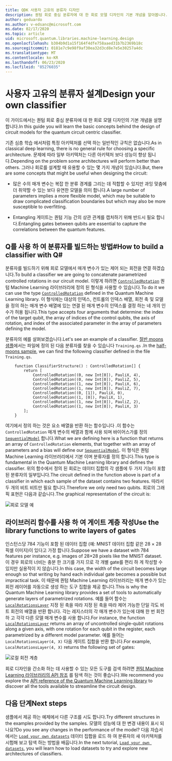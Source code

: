 ```yaml
---
title: QDK 사용자 고유의 분류자 디자인
description: 퀀텀 회로 중심 분류자에 대 한 회로 모델 디자인의 기본 개념을 알아봅니다.
author: geduardo
ms.author: v-edsanc@microsoft.com
ms.date: 02/17/2020
ms.topic: article
uid: microsoft.quantum.libraries.machine-learning.design
ms.openlocfilehash: b304b9d1a15f164f4dfe758aaed31b7b2369b18c
ms.sourcegitcommit: 0181e7c9e98f9af30ea32d3cd8e7e5e30257a4dc
ms.translationtype: MT
ms.contentlocale: ko-KR
ms.lasthandoff: 06/23/2020
ms.locfileid: "85276035"
---
```

# <a name="design-your-own-classifier"></a><span data-ttu-id="cb73c-103">사용자 고유의 분류자 설계</span><span class="sxs-lookup"><span data-stu-id="cb73c-103">Design your own classifier</span></span>

<span data-ttu-id="cb73c-104">이 가이드에서는 퀀텀 회로 중심 분류자에 대 한 회로 모델 디자인의 기본 개념을 설명 합니다.</span><span class="sxs-lookup"><span data-stu-id="cb73c-104">In this guide you will learn the basic concepts behind the design of circuit models for the quantum circuit centric classifier.</span></span>

<span data-ttu-id="cb73c-105">기존 심층 학습 에서처럼 특정 아키텍처를 선택 하는 일반적인 규칙은 없습니다.</span><span class="sxs-lookup"><span data-stu-id="cb73c-105">As in classical deep learning, there is no general rule for choosing a specific architecture.</span></span> <span data-ttu-id="cb73c-106">문제에 따라 일부 아키텍처는 다른 아키텍처 보다 성능이 향상 됩니다.</span><span class="sxs-lookup"><span data-stu-id="cb73c-106">Depending on the problem some architectures will perform better than others.</span></span> <span data-ttu-id="cb73c-107">그러나 회로를 설계할 때 유용할 수 있는 몇 가지 개념이 있습니다.</span><span class="sxs-lookup"><span data-stu-id="cb73c-107">But, there are some concepts that might be useful when designing the circuit:</span></span>

- <span data-ttu-id="cb73c-108">많은 수의 매개 변수는 복잡 한 분류 경계를 그리는 데 적합할 수 있지만 과잉 맞춤에 더 취약할 수 있는 보다 유연한 모델을 의미 합니다.</span><span class="sxs-lookup"><span data-stu-id="cb73c-108">A large number of parameters implies a more flexible model, which may be suitable to draw complicated classification boundaries but which may also be more susceptible to overfitting.</span></span>

- <span data-ttu-id="cb73c-109">Entangling 게이트는 퀀텀 기능 간의 상관 관계를 캡처하기 위해 반드시 필요 합니다.</span><span class="sxs-lookup"><span data-stu-id="cb73c-109">Entangling gates between qubits are essential to capture the correlations between the quantum features.</span></span>

## <a name="how-to-build-a-classifier-with-q"></a><span data-ttu-id="cb73c-110">Q를 사용 하 여 분류자를 빌드하는 방법\#</span><span class="sxs-lookup"><span data-stu-id="cb73c-110">How to build a classifier with Q\#</span></span>

<span data-ttu-id="cb73c-111">분류자를 빌드하기 위해 회로 모델에서 매개 변수가 있는 제어 되는 회전을 연결 하겠습니다.</span><span class="sxs-lookup"><span data-stu-id="cb73c-111">To build a classifier we are going to concatenate parametrized controlled rotations in our circuit model.</span></span> <span data-ttu-id="cb73c-112">이렇게 하려면 [`ControlledRotation`](xref:microsoft.quantum.machinelearning.controlledrotation) 퀀텀 Machine Learning 라이브러리에 정의 된 형식을 사용할 수 있습니다.</span><span class="sxs-lookup"><span data-stu-id="cb73c-112">To do it we can use the type [`ControlledRotation`](xref:microsoft.quantum.machinelearning.controlledrotation) defined in the Quantum Machine Learning library.</span></span> <span data-ttu-id="cb73c-113">이 형식에는 대상의 인덱스, 컨트롤의 인덱스 배열, 회전 축 및 모델을 정의 하는 매개 변수 배열에 있는 연결 된 매개 변수의 인덱스를 결정 하는 네 개의 인수가 허용 됩니다.</span><span class="sxs-lookup"><span data-stu-id="cb73c-113">This type accepts four arguments that determine: the index of the target qubit, the array of indices of the control qubits, the axis of rotation, and index of the associated parameter in the array of parameters defining the model.</span></span>

<span data-ttu-id="cb73c-114">분류자의 예를 살펴보겠습니다.</span><span class="sxs-lookup"><span data-stu-id="cb73c-114">Let's see an example of a classifier.</span></span> <span data-ttu-id="cb73c-115">[절반 moons 샘플](https://github.com/microsoft/Quantum/tree/master/samples/machine-learning/half-moons)에서는 파일에 정의 된 다음 분류자를 찾을 수 있습니다 `Training.qs` .</span><span class="sxs-lookup"><span data-stu-id="cb73c-115">In the [half-moons sample](https://github.com/microsoft/Quantum/tree/master/samples/machine-learning/half-moons), we can find the following classifier defined in the file `Training.qs`.</span></span>

```qsharp
    function ClassifierStructure() : ControlledRotation[] {
        return [
            ControlledRotation((0, new Int[0]), PauliX, 4),
            ControlledRotation((0, new Int[0]), PauliZ, 5),
            ControlledRotation((1, new Int[0]), PauliX, 6),
            ControlledRotation((1, new Int[0]), PauliZ, 7),
            ControlledRotation((0, [1]), PauliX, 0),
            ControlledRotation((1, [0]), PauliX, 1),
            ControlledRotation((1, new Int[0]), PauliZ, 2),
            ControlledRotation((1, new Int[0]), PauliX, 3)
        ];
    }
 ```

<span data-ttu-id="cb73c-116">여기에서 정의 하는 것은 요소 배열을 반환 하는 함수입니다 .이 함수는 `ControlledRotation` 매개 변수의 배열과 함께 사용 되며 바이어스가를 정의 [`SequentialModel`](xref:microsoft.quantum.machinelearning.sequentialmodel) 합니다.</span><span class="sxs-lookup"><span data-stu-id="cb73c-116">What we are defining here is a function that returns an array of `ControlledRotation` elements, that together with an array of parameters and a bias will define our [`SequentialModel`](xref:microsoft.quantum.machinelearning.sequentialmodel).</span></span> <span data-ttu-id="cb73c-117">이 형식은 퀀텀 Machine Learning 라이브러리에서 기본 이며 분류자를 정의 합니다.</span><span class="sxs-lookup"><span data-stu-id="cb73c-117">This type is fundamental in the Quantum Machine Learning library and defines the classifier.</span></span> <span data-ttu-id="cb73c-118">위의 함수에서 정의 된 회로는 데이터 집합의 각 샘플에 두 가지 기능이 포함 된 분류자의 일부입니다.</span><span class="sxs-lookup"><span data-stu-id="cb73c-118">The circuit defined in the function above is part of a classifier in which each sample of the dataset contains two features.</span></span> <span data-ttu-id="cb73c-119">따라서 두 개의 비트 비트만 필요 합니다.</span><span class="sxs-lookup"><span data-stu-id="cb73c-119">Therefore we only need two qubits.</span></span> <span data-ttu-id="cb73c-120">회로의 그래픽 표현은 다음과 같습니다.</span><span class="sxs-lookup"><span data-stu-id="cb73c-120">The graphical representation of the circuit is:</span></span>

 ![회로 모델 예](~/media/circuit_model_1.PNG)

## <a name="use-the-library-functions-to-write-layers-of-gates"></a><span data-ttu-id="cb73c-122">라이브러리 함수를 사용 하 여 게이트 계층 작성</span><span class="sxs-lookup"><span data-stu-id="cb73c-122">Use the library functions to write layers of gates</span></span>

<span data-ttu-id="cb73c-123">인스턴스당 784 기능이 포함 된 데이터 집합 (예: MNIST 데이터 집합 같은 28 × 28 픽셀 이미지)이 있다고 가정 합니다.</span><span class="sxs-lookup"><span data-stu-id="cb73c-123">Suppose we have a dataset with 784 features per instance, e.g. images of 28×28 pixels like the MNIST dataset.</span></span> <span data-ttu-id="cb73c-124">이 경우 회로의 너비는 충분 한 크기를 가지 므로 각 개별 gate를 편리 하 게 작성할 수 있지만 실용적이 지 않습니다.</span><span class="sxs-lookup"><span data-stu-id="cb73c-124">In this case, the width of the circuit becomes large enough so that writing by hand each individual gate becomes a possible but impractical task.</span></span> <span data-ttu-id="cb73c-125">이 때문에 퀀텀 Machine Learning 라이브러리는 매개 변수가 있는 회전 레이어를 자동으로 생성 하는 도구 집합을 제공 합니다.</span><span class="sxs-lookup"><span data-stu-id="cb73c-125">This is why the Quantum Machine Learning library provides a set of tools to automatically generate layers of parametrized rotations.</span></span> <span data-ttu-id="cb73c-126">예를 들어 함수는 [`LocalRotationsLayer`](xref:microsoft.quantum.machinelearning.localrotationslayer) 지정 된 축을 따라 지정 된 축을 따라 제어 가능한 단일 각도 비트 회전의 배열을 반환 합니다. 각는 레지스터의 각 매개 변수가 있는에 대해 한 번 회전 하 고 각각 다른 모델 매개 변수를 사용 합니다.</span><span class="sxs-lookup"><span data-stu-id="cb73c-126">For instance, the function [`LocalRotationsLayer`](xref:microsoft.quantum.machinelearning.localrotationslayer) returns an array of uncontrolled single-qubit rotations along a given axis, with one rotation for each qubit in the register, each parametrized by a different model parameter.</span></span> <span data-ttu-id="cb73c-127">예를 들어는 `LocalRotationsLayer(4, X)` 다음 게이트 집합을 반환 합니다.</span><span class="sxs-lookup"><span data-stu-id="cb73c-127">For example, `LocalRotationsLayer(4, X)` returns the following set of gates:</span></span>

 ![로컬 회전 계층](~/media/local_rotations_layer.PNG)

<span data-ttu-id="cb73c-129">회로 디자인을 간소화 하는 데 사용할 수 있는 모든 도구를 검색 하려면 [퀀텀 Machine Learning 라이브러리의 API 참조](xref:microsoft.quantum.machinelearning) 를 탐색 하는 것이 좋습니다.</span><span class="sxs-lookup"><span data-stu-id="cb73c-129">We recommend you explore the [API reference of the Quantum Machine Learning library](xref:microsoft.quantum.machinelearning) to discover all the tools available to streamline the circuit design.</span></span>

## <a name="next-steps"></a><span data-ttu-id="cb73c-130">다음 단계</span><span class="sxs-lookup"><span data-stu-id="cb73c-130">Next steps</span></span>

 <span data-ttu-id="cb73c-131">샘플에서 제공 하는 예제에서 다른 구조를 시도 합니다.</span><span class="sxs-lookup"><span data-stu-id="cb73c-131">Try different structures in the examples provided by the samples.</span></span> <span data-ttu-id="cb73c-132">모델의 성능에 대 한 변경 내용이 표시 되나요?</span><span class="sxs-lookup"><span data-stu-id="cb73c-132">Do you see any changes in the performance of the model?</span></span> <span data-ttu-id="cb73c-133">다음 자습서에서는 [`Load your own datasets`](xref:microsoft.quantum.libraries.machine-learning.load) 데이터 집합을 로드 하 여 분류자의 새 아키텍처를 시험해 보고 탐색 하는 방법을 배웁니다.</span><span class="sxs-lookup"><span data-stu-id="cb73c-133">In the next tutorial, [`Load your own datasets`](xref:microsoft.quantum.libraries.machine-learning.load), you will learn how to load datasets to try and explore new architectures of classifiers.</span></span>
